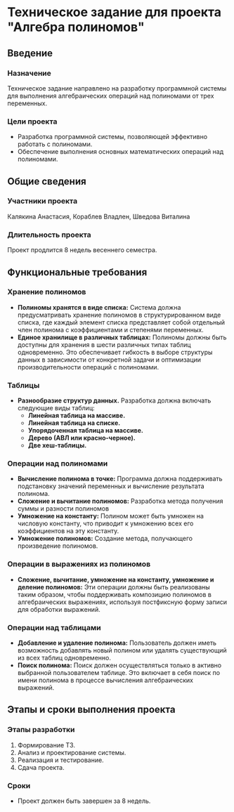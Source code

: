 ﻿# Техническое задание для проекта "Алгебра полиномов"
## Введение

### Назначение
Техническое задание направлено на разработку программной системы для выполнения алгебраических операций над полиномами от трех переменных.

### Цели проекта
- Разработка программной системы, позволяющей эффективно работать с полиномами.
- Обеспечение выполнения основных математических операций над полиномами.

## Общие сведения

### Участники проекта
Калякина Анастасия, 
Кораблев Владлен,
Шведова Виталина

### Длительность проекта
Проект продлится 8 недель весеннего семестра.

## Функциональные требования

### Хранение полиномов
- **Полиномы хранятся в виде списка:** Система должна предусматривать хранение полиномов в структурированном виде списка, где каждый элемент списка представляет собой отдельный член полинома с коэффициентами и степенями переменных.
- **Единое хранилище в различных таблицах:** Полиномы должны быть доступны для хранения в шести различных типах таблиц одновременно. Это обеспечивает гибкость в выборе структуры данных в зависимости от конкретной задачи и оптимизации производительности операций с полиномами.

### Таблицы
- **Разнообразие структур данных.** Разработка должна включать следующие виды таблиц:
  - **Линейная таблица на массиве.** 
  - **Линейная таблица на списке.** 
  - **Упорядоченная таблица на массиве.** 
  - **Дерево (АВЛ или красно-черное).** 
  - **Две хеш-таблицы.**

### Операции над полиномами
- **Вычисление полинома в точке:** Программа должна поддерживать подстановку значений переменных и вычисление результата полинома.
- **Сложение и вычитание полиномов:** Разработка метода получения суммы и разности полиномов
- **Умножение на константу:** Полином может быть умножен на числовую константу, что приводит к умножению всех его коэффициентов на эту константу.
- **Умножение полиномов:** Создание метода, получающего произведение полиномов.


### Операции в выражениях из полиномов
- **Сложение, вычитание, умножение на константу, умножение и деление полиномов:** Эти операции должны быть реализованы таким образом, чтобы поддерживать композицию полиномов в алгебраических выражениях, используя постфиксную форму записи для обработки выражений.

### Операции над таблицами
- **Добавление и удаление полинома:** Пользователь должен иметь возможность добавлять новый полином или удалять существующий из всех таблиц одновременно.
- **Поиск полинома:** Поиск должен осуществляться только в активно выбранной пользователем таблице. Это включает в себя поиск по имени полинома в процессе вычисления алгебраических выражений.

## Этапы и сроки выполнения проекта

### Этапы разработки
1. Формирование ТЗ.
2. Анализ и проектирование системы.
3. Реализация и тестирование.
4. Сдача проекта.

### Сроки
- Проект должен быть завершен за 8 недель.
